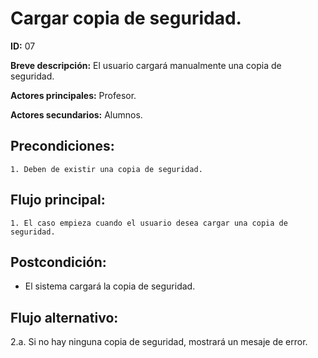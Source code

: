# Cargar copia de seguridad.

**ID:** 07

**Breve descripción:** El usuario cargará manualmente una copia de seguridad.


**Actores principales:** Profesor.

**Actores secundarios:** Alumnos.

## Precondiciones:

	1. Deben de existir una copia de seguridad.

## Flujo principal:

	1. El caso empieza cuando el usuario desea cargar una copia de seguridad.

## Postcondición:

* El sistema cargará la copia de seguridad.

## Flujo alternativo:

2.a. Si no hay ninguna copia de seguridad, mostrará un mesaje de error.
